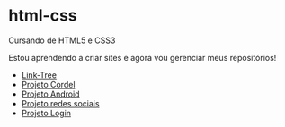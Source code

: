 # html-css
 Cursando de HTML5 e CSS3 

 Estou aprendendo a criar sites e agora vou gerenciar meus repositórios!

 <ul>
     <li><a href="https://arielsantos06.github.io/link-tree/" target="_blank">Link-Tree</a></li>
     <li><a href="https://arielsantos06.github.io/projeto-cordel/" target="_blank">Projeto Cordel</a></li>
     <li><a href="https://arielsantos06.github.io/projeto-android/" target="_blank">Projeto Android</a></li>
     <li><a href="https://arielsantos06.github.io/projeto-social/" target="_blank">Projeto redes sociais</a></li>
     <li><a href="https://arielsantos06.github.io/projeto-login/" target="_blank">Projeto Login</a></li>
 </ul>
